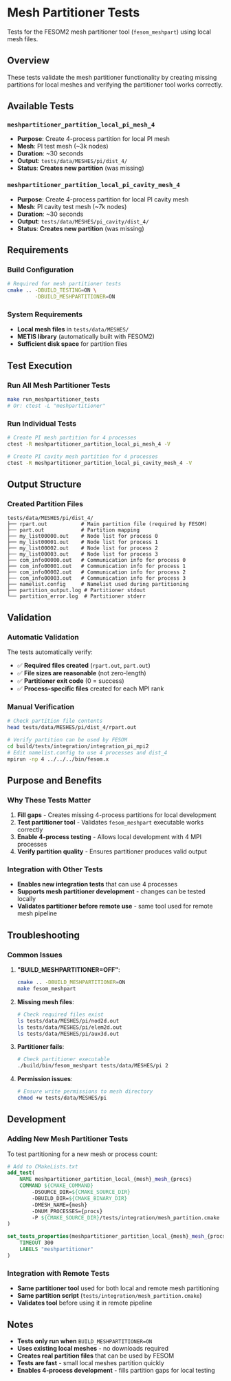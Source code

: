 # Mesh Partitioner Tests

Tests for the FESOM2 mesh partitioner tool (`fesom_meshpart`) using local mesh files.

## Overview

These tests validate the mesh partitioner functionality by creating missing partitions for local meshes and verifying the partitioner tool works correctly.

## Available Tests

### `meshpartitioner_partition_local_pi_mesh_4`
- **Purpose**: Create 4-process partition for local PI mesh
- **Mesh**: PI test mesh (~3k nodes) 
- **Duration**: ~30 seconds
- **Output**: `tests/data/MESHES/pi/dist_4/`
- **Status**: **Creates new partition** (was missing)

### `meshpartitioner_partition_local_pi_cavity_mesh_4`  
- **Purpose**: Create 4-process partition for local PI cavity mesh
- **Mesh**: PI cavity test mesh (~7k nodes)
- **Duration**: ~30 seconds  
- **Output**: `tests/data/MESHES/pi_cavity/dist_4/`
- **Status**: **Creates new partition** (was missing)

## Requirements

### Build Configuration
```bash
# Required for mesh partitioner tests
cmake .. -DBUILD_TESTING=ON \
         -DBUILD_MESHPARTITIONER=ON
```

### System Requirements
- **Local mesh files** in `tests/data/MESHES/`
- **METIS library** (automatically built with FESOM2)
- **Sufficient disk space** for partition files

## Test Execution

### Run All Mesh Partitioner Tests
```bash
make run_meshpartitioner_tests
# Or: ctest -L "meshpartitioner"
```

### Run Individual Tests
```bash
# Create PI mesh partition for 4 processes
ctest -R meshpartitioner_partition_local_pi_mesh_4 -V

# Create PI cavity mesh partition for 4 processes  
ctest -R meshpartitioner_partition_local_pi_cavity_mesh_4 -V
```

## Output Structure

### Created Partition Files
```
tests/data/MESHES/pi/dist_4/
├── rpart.out           # Main partition file (required by FESOM)
├── part.out            # Partition mapping
├── my_list00000.out    # Node list for process 0
├── my_list00001.out    # Node list for process 1
├── my_list00002.out    # Node list for process 2
├── my_list00003.out    # Node list for process 3
├── com_info00000.out   # Communication info for process 0
├── com_info00001.out   # Communication info for process 1
├── com_info00002.out   # Communication info for process 2
├── com_info00003.out   # Communication info for process 3
├── namelist.config     # Namelist used during partitioning
├── partition_output.log # Partitioner stdout
└── partition_error.log  # Partitioner stderr
```

## Validation

### Automatic Validation
The tests automatically verify:
- ✅ **Required files created** (`rpart.out`, `part.out`)
- ✅ **File sizes are reasonable** (not zero-length)
- ✅ **Partitioner exit code** (0 = success)
- ✅ **Process-specific files** created for each MPI rank

### Manual Verification
```bash
# Check partition file contents
head tests/data/MESHES/pi/dist_4/rpart.out

# Verify partition can be used by FESOM
cd build/tests/integration/integration_pi_mpi2
# Edit namelist.config to use 4 processes and dist_4
mpirun -np 4 ../../../bin/fesom.x
```

## Purpose and Benefits

### Why These Tests Matter
1. **Fill gaps** - Creates missing 4-process partitions for local development
2. **Test partitioner tool** - Validates `fesom_meshpart` executable works correctly
3. **Enable 4-process testing** - Allows local development with 4 MPI processes
4. **Verify partition quality** - Ensures partitioner produces valid output

### Integration with Other Tests
- **Enables new integration tests** that can use 4 processes
- **Supports mesh partitioner development** - changes can be tested locally
- **Validates partitioner before remote use** - same tool used for remote mesh pipeline

## Troubleshooting

### Common Issues

1. **"BUILD_MESHPARTITIONER=OFF"**:
   ```bash
   cmake .. -DBUILD_MESHPARTITIONER=ON
   make fesom_meshpart
   ```

2. **Missing mesh files**:
   ```bash
   # Check required files exist
   ls tests/data/MESHES/pi/nod2d.out
   ls tests/data/MESHES/pi/elem2d.out  
   ls tests/data/MESHES/pi/aux3d.out
   ```

3. **Partitioner fails**:
   ```bash
   # Check partitioner executable
   ./build/bin/fesom_meshpart tests/data/MESHES/pi 2
   ```

4. **Permission issues**:
   ```bash
   # Ensure write permissions to mesh directory
   chmod +w tests/data/MESHES/pi
   ```

## Development

### Adding New Mesh Partitioner Tests

To test partitioning for a new mesh or process count:

```cmake
# Add to CMakeLists.txt
add_test(
    NAME meshpartitioner_partition_local_{mesh}_mesh_{procs}
    COMMAND ${CMAKE_COMMAND}
        -DSOURCE_DIR=${CMAKE_SOURCE_DIR}
        -DBUILD_DIR=${CMAKE_BINARY_DIR}
        -DMESH_NAME={mesh}
        -DNUM_PROCESSES={procs}
        -P ${CMAKE_SOURCE_DIR}/tests/integration/mesh_partition.cmake
)

set_tests_properties(meshpartitioner_partition_local_{mesh}_mesh_{procs} PROPERTIES
    TIMEOUT 300
    LABELS "meshpartitioner"
)
```

### Integration with Remote Tests
- **Same partitioner tool** used for both local and remote mesh partitioning
- **Same partition script** (`tests/integration/mesh_partition.cmake`)
- **Validates tool** before using it in remote pipeline

## Notes

- **Tests only run when** `BUILD_MESHPARTITIONER=ON`
- **Uses existing local meshes** - no downloads required
- **Creates real partition files** that can be used by FESOM
- **Tests are fast** - small local meshes partition quickly
- **Enables 4-process development** - fills partition gaps for local testing